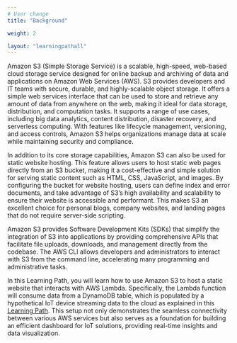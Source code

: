 ```yaml
---
# User change
title: "Background"

weight: 2

layout: "learningpathall"
---
```


Amazon S3 (Simple Storage Service) is a scalable, high-speed, web-based cloud storage service designed for online backup and archiving of data and applications on Amazon Web Services (AWS). S3 provides developers and IT teams with secure, durable, and highly-scalable object storage. It offers a simple web services interface that can be used to store and retrieve any amount of data from anywhere on the web, making it ideal for data storage, distribution, and computation tasks. It supports a range of use cases, including big data analytics, content distribution, disaster recovery, and serverless computing. With features like lifecycle management, versioning, and access controls, Amazon S3 helps organizations manage data at scale while maintaining security and compliance.

In addition to its core storage capabilities, Amazon S3 can also be used for static website hosting. This feature allows users to host static web pages directly from an S3 bucket, making it a cost-effective and simple solution for serving static content such as HTML, CSS, JavaScript, and images. By configuring the bucket for website hosting, users can define index and error documents, and take advantage of S3’s high availability and scalability to ensure their website is accessible and performant. This makes S3 an excellent choice for personal blogs, company websites, and landing pages that do not require server-side scripting.

Amazon S3 provides Software Development Kits (SDKs) that simplify the integration of S3 into applications by providing comprehensive APIs that facilitate file uploads, downloads, and management directly from the codebase. The AWS CLI allows developers and administrators to interact with S3 from the command line, accelerating many programming and administrative tasks. 

In this Learning Path, you will learn how to use Amazon S3 to host a static website that interacts with AWS Lambda. Specifically, the Lambda function will consume data from a DynamoDB table, which is populated by a hypothetical IoT device streaming data to the cloud as explained in this [Learning Path](/learning-paths/laptops-and-desktops/win_aws_iot_lambda/). This setup not only demonstrates the seamless connectivity between various AWS services but also serves as a foundation for building an efficient dashboard for IoT solutions, providing real-time insights and data visualization.
